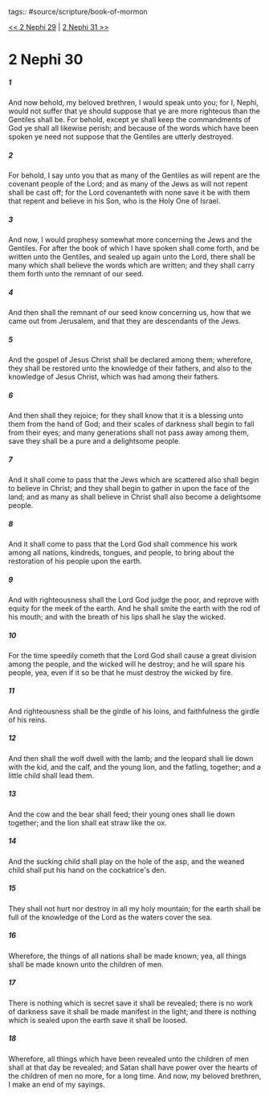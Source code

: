 tags:: #source/scripture/book-of-mormon

[<< 2 Nephi 29](/book-of-mormon/02_2_Nephi/2_Nephi_29.md) | [2 Nephi 31 >>](/book-of-mormon/02_2_Nephi/2_Nephi_31.md)

# 2 Nephi 30

##### 1

And now behold, my beloved brethren, I would speak unto you; for I, Nephi, would not suffer that ye should suppose that ye are more righteous than the Gentiles shall be. For behold, except ye shall keep the commandments of God ye shall all likewise perish; and because of the words which have been spoken ye need not suppose that the Gentiles are utterly destroyed.

##### 2

For behold, I say unto you that as many of the Gentiles as will repent are the covenant people of the Lord; and as many of the Jews as will not repent shall be cast off; for the Lord covenanteth with none save it be with them that repent and believe in his Son, who is the Holy One of Israel.

##### 3

And now, I would prophesy somewhat more concerning the Jews and the Gentiles. For after the book of which I have spoken shall come forth, and be written unto the Gentiles, and sealed up again unto the Lord, there shall be many which shall believe the words which are written; and they shall carry them forth unto the remnant of our seed.

##### 4

And then shall the remnant of our seed know concerning us, how that we came out from Jerusalem, and that they are descendants of the Jews.

##### 5

And the gospel of Jesus Christ shall be declared among them; wherefore, they shall be restored unto the knowledge of their fathers, and also to the knowledge of Jesus Christ, which was had among their fathers.

##### 6

And then shall they rejoice; for they shall know that it is a blessing unto them from the hand of God; and their scales of darkness shall begin to fall from their eyes; and many generations shall not pass away among them, save they shall be a pure and a delightsome people.

##### 7

And it shall come to pass that the Jews which are scattered also shall begin to believe in Christ; and they shall begin to gather in upon the face of the land; and as many as shall believe in Christ shall also become a delightsome people.

##### 8

And it shall come to pass that the Lord God shall commence his work among all nations, kindreds, tongues, and people, to bring about the restoration of his people upon the earth.

##### 9

And with righteousness shall the Lord God judge the poor, and reprove with equity for the meek of the earth. And he shall smite the earth with the rod of his mouth; and with the breath of his lips shall he slay the wicked.

##### 10

For the time speedily cometh that the Lord God shall cause a great division among the people, and the wicked will he destroy; and he will spare his people, yea, even if it so be that he must destroy the wicked by fire.

##### 11

And righteousness shall be the girdle of his loins, and faithfulness the girdle of his reins.

##### 12

And then shall the wolf dwell with the lamb; and the leopard shall lie down with the kid, and the calf, and the young lion, and the fatling, together; and a little child shall lead them.

##### 13

And the cow and the bear shall feed; their young ones shall lie down together; and the lion shall eat straw like the ox.

##### 14

And the sucking child shall play on the hole of the asp, and the weaned child shall put his hand on the cockatrice's den.

##### 15

They shall not hurt nor destroy in all my holy mountain; for the earth shall be full of the knowledge of the Lord as the waters cover the sea.

##### 16

Wherefore, the things of all nations shall be made known; yea, all things shall be made known unto the children of men.

##### 17

There is nothing which is secret save it shall be revealed; there is no work of darkness save it shall be made manifest in the light; and there is nothing which is sealed upon the earth save it shall be loosed.

##### 18

Wherefore, all things which have been revealed unto the children of men shall at that day be revealed; and Satan shall have power over the hearts of the children of men no more, for a long time. And now, my beloved brethren, I make an end of my sayings.
